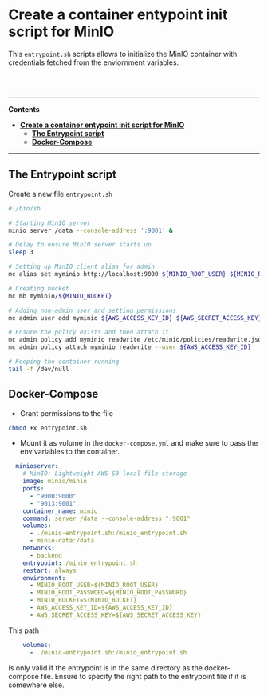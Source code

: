 # **Create a container entypoint init script for MinIO**


This `entrypoint.sh` scripts allows to initialize the MinIO container with credentials fetched from the enviornment variables.


<br><br>


---
**Contents**
- [**Create a container entypoint init script for MinIO**](#create-a-container-entypoint-init-script-for-minio)
  - [**The Entrypoint script**](#the-entrypoint-script)
  - [**Docker-Compose**](#docker-compose)


---

## **The Entrypoint script**

Create a new file `entrypoint.sh`

```bash
#!/bin/sh

# Starting MinIO server
minio server /data --console-address ':9001' &

# Delay to ensure MinIO server starts up
sleep 3

# Setting up MinIO client alias for admin
mc alias set myminio http://localhost:9000 ${MINIO_ROOT_USER} ${MINIO_ROOT_PASSWORD}

# Creating bucket
mc mb myminio/${MINIO_BUCKET}

# Adding non-admin user and setting permissions
mc admin user add myminio ${AWS_ACCESS_KEY_ID} ${AWS_SECRET_ACCESS_KEY}

# Ensure the policy exists and then attach it
mc admin policy add myminio readwrite /etc/minio/policies/readwrite.json
mc admin policy attach myminio readwrite --user ${AWS_ACCESS_KEY_ID}

# Keeping the container running
tail -f /dev/null
```

## **Docker-Compose**

- Grant permissions to the file
```sh
chmod +x entrypoint.sh
```

- Mount it as volume in the `docker-compose.yml` and make sure to pass the env variables to the container.



```yaml
  minioserver:
    # MinIO: Lightweight AWS S3 local file storage
    image: minio/minio
    ports:
      - "9000:9000"
      - "9013:9001"
    container_name: minio
    command: server /data --console-address ":9001"
    volumes:
      - ./minio-entrypoint.sh:/minio_entrypoint.sh 
      - minio-data:/data
    networks:
      - backend
    entrypoint: /minio_entrypoint.sh
    restart: always
    environment:
      - MINIO_ROOT_USER=${MINIO_ROOT_USER}
      - MINIO_ROOT_PASSWORD=${MINIO_ROOT_PASSWORD}
      - MINIO_BUCKET=${MINIO_BUCKET}
      - AWS_ACCESS_KEY_ID=${AWS_ACCESS_KEY_ID}
      - AWS_SECRET_ACCESS_KEY=${AWS_SECRET_ACCESS_KEY}
```

This path
```yaml
    volumes:
      - ./minio-entrypoint.sh:/minio_entrypoint.sh 
```

Is only valid if the entrypoint is in the same directory as the docker-compose file.
Ensure to specify the right path to the entrypoint file if it is somewhere else.  
